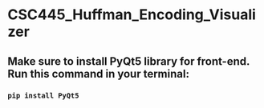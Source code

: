 # CSC445_Huffman_Encoding_Visualizer

## Make sure to install PyQt5 library for front-end. Run this command in your terminal:
### `pip install PyQt5`
